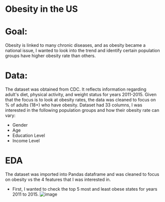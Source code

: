 # Obesity in the US

# Goal:

Obesity is linked to many chronic diseases, and as obesity became a national issue, I wanted to look into the trend and identify certain population groups have higher obesity rate than others. 

# Data:

The dataset was obtained from CDC. It reflects information regarding adult's diet, physical activity, and weight status for years 2011-2015. Given that the focus is to look at obesity rates, the data was cleaned to focus on % of adults (18+) who have obesity. 
Dataset had 33 columns, I was interested in the following population groups and how their obesity rate can vary:
- Gender
- Age
- Education Level
- Income Level

# EDA

The dataset was imported into Pandas dataframe and was cleaned to focus on obesity vs the 4 features that I was interested in. 

- First, I wanted to check the top 5 most and least obese states for years 2011 to 2015. 
![image](./images/leastobese.png)

